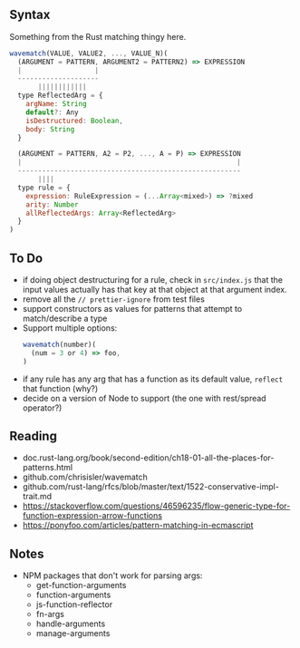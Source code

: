 ## Syntax
[syntax]: #syntax

Something from the Rust matching thingy here.

```javascript
wavematch(VALUE, VALUE2, ..., VALUE_N)(
  (ARGUMENT = PATTERN, ARGUMENT2 = PATTERN2) => EXPRESSION
  |                  |
  --------------------
       ||||||||||||
  type ReflectedArg = {
    argName: String
    default?: Any
    isDestructured: Boolean,
    body: String
  }

  (ARGUMENT = PATTERN, A2 = P2, ..., A = P) => EXPRESSION
  |                                                     |
  -------------------------------------------------------
       |||| 
  type rule = {
    expression: RuleExpression = (...Array<mixed>) => ?mixed
    arity: Number
    allReflectedArgs: Array<ReflectedArg>
  }
)
```

## To Do

- if doing object destructuring for a rule, check in `src/index.js` that the input values actually has that key at that object at that argument index.
- remove all the `// prettier-ignore` from test files
- support constructors as values for patterns that attempt to match/describe a type
- Support multiple options:
  ```javascript
  wavematch(number)(
    (num = 3 or 4) => foo,
  )
  ```
- if any rule has any arg that has a function as its default value, `reflect` that function (why?)
- decide on a version of Node to support (the one with rest/spread operator?)

## Reading

- doc.rust-lang.org/book/second-edition/ch18-01-all-the-places-for-patterns.html
- github.com/chrisisler/wavematch
- github.com/rust-lang/rfcs/blob/master/text/1522-conservative-impl-trait.md
- https://stackoverflow.com/questions/46596235/flow-generic-type-for-function-expression-arrow-functions
- https://ponyfoo.com/articles/pattern-matching-in-ecmascript

## Notes

- NPM packages that don't work for parsing args:
  - get-function-arguments
  - function-arguments
  - js-function-reflector
  - fn-args
  - handle-arguments
  - manage-arguments
